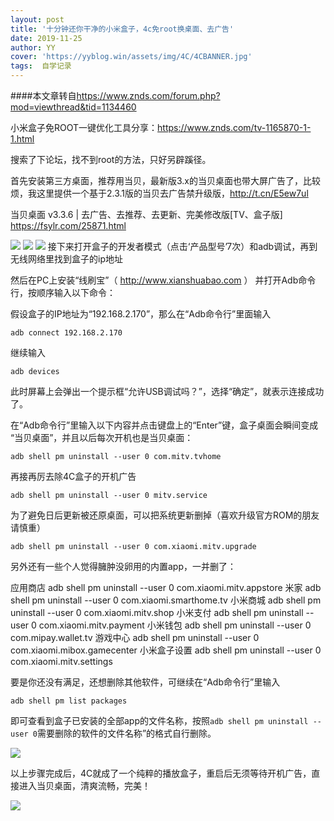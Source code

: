 ```yaml
---
layout: post
title: '十分钟还你干净的小米盒子，4c免root换桌面、去广告'
date: 2019-11-25
author: YY
cover: 'https://yyblog.win/assets/img/4C/4CBANNER.jpg'
tags:  自学记录 
---
```

####本文章转自<a href="https://www.znds.com/forum.php?mod=viewthread&tid=1134460">https://www.znds.com/forum.php?mod=viewthread&tid=1134460</a>


小米盒子免ROOT一键优化工具分享：https://www.znds.com/tv-1165870-1-1.html


搜索了下论坛，找不到root的方法，只好另辟蹊径。


首先安装第三方桌面，推荐用当贝，最新版3.x的当贝桌面也带大屏广告了，比较烦，我这里提供一个基于2.3.1版的当贝去广告禁升级版，http://t.cn/E5ew7ul


当贝桌面 v3.3.6 | 去广告、去推荐、去更新、完美修改版[TV、盒子版]
<a href="https://fsylr.com/25871.html">https://fsylr.com/25871.html</a>


![](https://yyblog.win/assets/img/4C/4C1.jpg)
![](https://yyblog.win/assets/img/4C/4C2.jpg)
![](https://yyblog.win/assets/img/4C/4C3.jpg)
接下来打开盒子的开发者模式（点击‘产品型号’7次）和adb调试，再到无线网络里找到盒子的ip地址


然后在PC上安装“线刷宝”（ http://www.xianshuabao.com ）  并打开Adb命令行，按顺序输入以下命令：


假设盒子的IP地址为“192.168.2.170”，那么在“Adb命令行”里面输入
```
adb connect 192.168.2.170
```

继续输入
```
adb devices
```

此时屏幕上会弹出一个提示框“允许USB调试吗？”，选择“确定”，就表示连接成功了。


在“Adb命令行”里输入以下内容并点击键盘上的“Enter”键，盒子桌面会瞬间变成 “当贝桌面”，并且以后每次开机也是当贝桌面：
```
adb shell pm uninstall --user 0 com.mitv.tvhome
```

再接再厉去除4C盒子的开机广告
```
adb shell pm uninstall --user 0 mitv.service
```
为了避免日后更新被还原桌面，可以把系统更新删掉（喜欢升级官方ROM的朋友请慎重）

```
adb shell pm uninstall --user 0 com.xiaomi.mitv.upgrade
```


另外还有一些个人觉得臃肿没卵用的内置app，一并删了：

应用商店
adb shell pm uninstall --user 0 com.xiaomi.mitv.appstore
米家
adb shell pm uninstall --user 0 com.xiaomi.smarthome.tv
小米商城
adb shell pm uninstall --user 0 com.xiaomi.mitv.shop
小米支付
adb shell pm uninstall --user 0 com.xiaomi.mitv.payment
小米钱包
adb shell pm uninstall --user 0 com.mipay.wallet.tv
游戏中心
adb shell pm uninstall --user 0 com.xiaomi.mibox.gamecenter
小米盒子设置
adb shell pm uninstall --user 0 com.xiaomi.mitv.settings


要是你还没有满足，还想删除其他软件，可继续在“Adb命令行”里输入
```
adb shell pm list packages
```
即可查看到盒子已安装的全部app的文件名称，按照`adb shell pm uninstall --user 0`需要删除的软件的文件名称”的格式自行删除。

![](https://yyblog.win/assets/img/4C/4C4.jpg)

以上步骤完成后，4C就成了一个纯粹的播放盒子，重启后无须等待开机广告，直接进入当贝桌面，清爽流畅，完美！

![](https://yyblog.win/assets/img/4C/4C5.jpg)